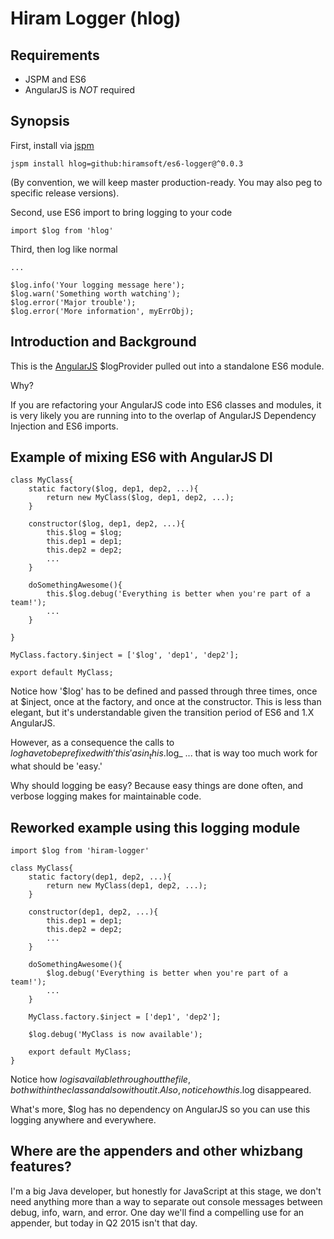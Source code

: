 Hiram Logger (hlog)
=======

Requirements
-----

* JSPM and ES6
* AngularJS is *NOT* required

Synopsis
-----

First, install via [jspm](http://www.jspm.io)

    jspm install hlog=github:hiramsoft/es6-logger@^0.0.3

(By convention, we will keep master production-ready.  You may also peg to specific release versions).

Second, use ES6 import to bring logging to your code

    import $log from 'hlog'

Third, then log like normal

    ...

    $log.info('Your logging message here');
    $log.warn('Something worth watching');
    $log.error('Major trouble');
    $log.error('More information', myErrObj);

Introduction and Background
------
This is the [AngularJS](https://angularjs.org/) $logProvider pulled out into a standalone ES6 module.

Why?

If you are refactoring your AngularJS code into ES6 classes and modules,
it is very likely you are running into to the overlap of AngularJS Dependency Injection and ES6 imports.

Example of mixing ES6 with AngularJS DI
---------

    class MyClass{
        static factory($log, dep1, dep2, ...){
            return new MyClass($log, dep1, dep2, ...);
        }

        constructor($log, dep1, dep2, ...){
            this.$log = $log;
            this.dep1 = dep1;
            this.dep2 = dep2;
            ...
        }

        doSomethingAwesome(){
            this.$log.debug('Everything is better when you're part of a team!');
            ...
        }

    }

    MyClass.factory.$inject = ['$log', 'dep1', 'dep2'];

    export default MyClass;

Notice how '$log' has to be defined and passed through three times, once at $inject, once at the factory,
and once at the constructor.  This is less than elegant, but it's understandable given the transition period
of ES6 and 1.X AngularJS.

However, as a consequence the calls to $log have to be prefixed with 'this' as in _this.$log_
... that is way too much work for what should be 'easy.'

Why should logging be easy?  Because easy things are done often, and verbose logging makes for maintainable code.

Reworked example using this logging module
-------

    import $log from 'hiram-logger'

    class MyClass{
        static factory(dep1, dep2, ...){
            return new MyClass(dep1, dep2, ...);
        }

        constructor(dep1, dep2, ...){
            this.dep1 = dep1;
            this.dep2 = dep2;
            ...
        }

        doSomethingAwesome(){
            $log.debug('Everything is better when you're part of a team!');
            ...
        }

        MyClass.factory.$inject = ['dep1', 'dep2'];

        $log.debug('MyClass is now available');

        export default MyClass;
    }

Notice how $log is available throughout the file, both within the class and also without it.  Also, notice how
this.$log disappeared.

What's more, $log has no dependency on AngularJS so you can use this logging anywhere and everywhere.

Where are the appenders and other whizbang features?
------

I'm a big Java developer, but honestly for JavaScript at this stage, we don't need anything more than a way to
separate out console messages between debug, info, warn, and error.
One day we'll find a compelling use for an appender, but today in Q2 2015 isn't that day.
